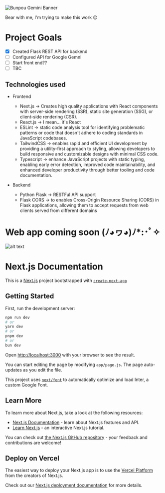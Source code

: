 ![Bunpou Gemini Banner](https://imgur.com/a/4B9XNVY)


Bear with me, I'm trying to make this work 😔

# Project Goals 
- [x] Created Flask REST API for backend
- [ ] Configured API for Google Gemni
- [ ] Start front end??
- [ ] TBC

## Technologies used
- Frontend
    - Next.js -> Creates high quality applications with React components with server-side rendering (SSR), static site generation (SSG), or client-side rendering (CSR).
    - React.js -> I mean... it's React
    - ESLint -> static code analysis tool for identifying problematic patterns or code that doesn't adhere to coding standards in JavaScript codebases. 
    - TailwindCSS -> enables rapid and efficient UI development by providing a utility-first approach to styling, allowing developers to build responsive and customizable designs with minimal CSS code.
    - Typescript ->  enhance JavaScript projects with static typing, enabling early error detection, improved code maintainability, and enhanced developer productivity through better tooling and code documentation.

- Backend
    - Python Flask -> RESTFul API support
    - Flask CORS ->  to enables Cross-Origin Resource Sharing (CORS) in Flask applications, allowing them to accept requests from web clients served from different domains

# Web app coming soon (ﾉ◕ヮ◕)ﾉ*:･ﾟ✧
![alt text](https://i.pinimg.com/originals/4a/ef/cc/4aefccc996d1d3477f5847c9b4c45be5.gif)

Next.js Documentation
=====================
This is a [Next.js](https://nextjs.org/) project bootstrapped with [`create-next-app`](https://github.com/vercel/next.js/tree/canary/packages/create-next-app)

## Getting Started

First, run the development server:

```bash
npm run dev
# or
yarn dev
# or
pnpm dev
# or
bun dev
```

Open [http://localhost:3000](http://localhost:3000) with your browser to see the result.

You can start editing the page by modifying `app/page.js`. The page auto-updates as you edit the file.

This project uses [`next/font`](https://nextjs.org/docs/basic-features/font-optimization) to automatically optimize and load Inter, a custom Google Font.

## Learn More

To learn more about Next.js, take a look at the following resources:

- [Next.js Documentation](https://nextjs.org/docs) - learn about Next.js features and API.
- [Learn Next.js](https://nextjs.org/learn) - an interactive Next.js tutorial.

You can check out [the Next.js GitHub repository](https://github.com/vercel/next.js/) - your feedback and contributions are welcome!

## Deploy on Vercel

The easiest way to deploy your Next.js app is to use the [Vercel Platform](https://vercel.com/new?utm_medium=default-template&filter=next.js&utm_source=create-next-app&utm_campaign=create-next-app-readme) from the creators of Next.js.

Check out our [Next.js deployment documentation](https://nextjs.org/docs/deployment) for more details.
